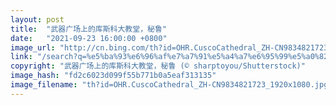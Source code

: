 ```yaml
---
layout: post
title:  "武器广场上的库斯科大教堂，秘鲁"
date:   "2021-09-23 16:00:00 +0800"
image_url: "http://cn.bing.com/th?id=OHR.CuscoCathedral_ZH-CN9834821723_1920x1080.jpg&rf=LaDigue_1920x1080.jpg&pid=hp"
link: "/search?q=%e5%ba%93%e6%96%af%e7%a7%91%e5%a4%a7%e6%95%99%e5%a0%82&form=hpcapt&mkt=zh-cn"
copyright: "武器广场上的库斯科大教堂，秘鲁 (© sharptoyou/Shutterstock)"
image_hash: "fd2c6023d099f55b771b0a5eaf313135"
image_filename: "th?id=OHR.CuscoCathedral_ZH-CN9834821723_1920x1080.jpg&rf=LaDigue_1920x1080.jpg&pid=hp"
---
```

